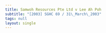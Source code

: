 ```yaml
---
title: Samwoh Resources Pte Ltd v Lee Ah Poh
subtitle: "[2003] SGHC 69 / 31\_March\_2003"
tags: null
layout: single
---
```


